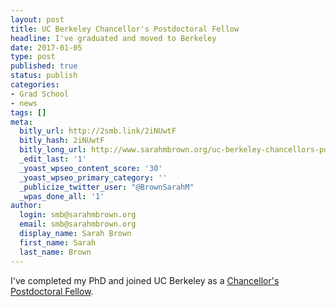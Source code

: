 ```yaml
---
layout: post
title: UC Berkeley Chancellor's Postdoctoral Fellow
headline: I've graduated and moved to Berkeley
date: 2017-01-05 
type: post
published: true
status: publish
categories:
- Grad School
- news
tags: []
meta:
  bitly_url: http://2smb.link/2iNUwtF
  bitly_hash: 2iNUwtF
  bitly_long_url: http://www.sarahmbrown.org/uc-berkeley-chancellors-postdoctoral-fellow/
  _edit_last: '1'
  _yoast_wpseo_content_score: '30'
  _yoast_wpseo_primary_category: ''
  _publicize_twitter_user: "@BrownSarahM"
  _wpas_done_all: '1'
author:
  login: smb@sarahmbrown.org
  email: smb@sarahmbrown.org
  display_name: Sarah Brown
  first_name: Sarah
  last_name: Brown
---
```

I've completed my PhD and joined UC Berkeley as a [Chancellor's Postdoctoral Fellow](http://diversity.berkeley.edu/programs-services/postdoctoral/about-us/current-fellows).
